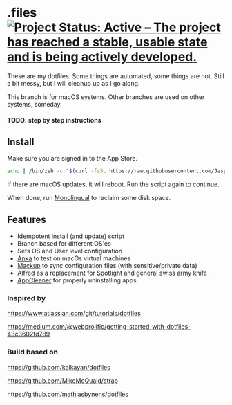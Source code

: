 # .files [![Project Status: Active – The project has reached a stable, usable state and is being actively developed.](https://www.repostatus.org/badges/latest/active.svg)](https://www.repostatus.org/#active)

These are my dotfiles. Some things are automated, some things are not. Still a bit messy, but I will cleanup up as I go along.

This branch is for macOS systems. Other branches are used on other systems, someday.

#### TODO: step by step instructions

## Install

Make sure you are signed in to the App Store.

```zsh
echo | /bin/zsh -c "$(curl -fsSL https://raw.githubusercontent.com/JasperV/dotfiles/macos/install)"
```

If there are macOS updates, it will reboot. Run the script again to continue.

When done, run [Monolingual](https://ingmarstein.github.io/Monolingual/) to reclaim some disk space.

## Features

- Idempotent install (and update) script
- Branch based for different OS'es
- Sets OS and User level configuration
- [Anka](https://veertu.com/anka-develop/) to test on macOs virtual machines
- [Mackup](https://github.com/lra/mackup) to sync configuration files (with sensitive/private data)
- [Alfred](https://www.alfredapp.com/) as a replacement for Spotlight and general swiss army knife
- [AppCleaner](https://freemacsoft.net/appcleaner/) for properly uninstalling apps

### Inspired by

https://www.atlassian.com/git/tutorials/dotfiles

https://medium.com/@webprolific/getting-started-with-dotfiles-43c3602fd789

### Build based on

https://github.com/kalkayan/dotfiles

https://github.com/MikeMcQuaid/strap

https://github.com/mathiasbynens/dotfiles


